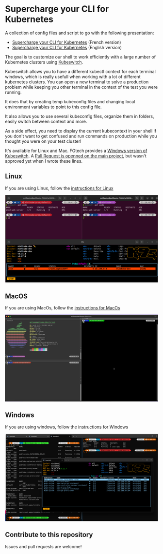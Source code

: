 # Supercharge your CLI for Kubernetes

A collection of config files and script to go with the following presentation:

* [Supercharge your CLI for Kubernetes](slideshow/supercharge-your-cli-for-kubernetes-FR.pdf) (French version)
* [Supercharge your CLI for Kubernetes](slideshow/supercharge-your-cli-for-kubernetes-EN.pdf) (English version)

The goal is to customize our shell to work efficiently with a large number of Kubernetes clusters using [Kubeswitch](https://github.com/danielfoehrKn/kubeswitch).

Kubeswitch allows you to have a different kubectl context for each terminal windows, which is really usefull when working with a lot of different kubernetes clusters. You can open a new terminal to solve a production problem while keeping you other terminal in the context of the test you were running.

It does that by creating temp kubeconfig files and changing local environment variables to point to this config file.

It also allows you to use several kubeconfig files, organize them in folders, easily switch between context and more.

As a side effect, you need to display the current kubecontext in your shell if you don't want to get confused and run commands on production while you thought you were on your test cluster!

It's available for Linux and Mac.
FGtech provides a [Windows version of Kubeswitch](https://github.com/Les-filles-et-les-garcons-de-la-tech/kubeswitch). A [Pull Request is openned on the main project](https://github.com/danielfoehrKn/kubeswitch/pull/110), but wasn't approved yet when I wrote these lines.

## Linux

If you are using Linux, follow the [instructions for Linux](Linux/README.md)

![zsh linux](Fully_customized_zsh_linux.png)

## MacOS

If you are using MacOs, follow the [instructions for MacOs](Macos/README.md)

![zsh macos](Fully_customized_zsh_mac.png)

## Windows

If you are using windows, follow the [instructions for Windows](windows/README.md)

![powershell](Fully_customized_poweshell.png)

## Contribute to this repository

Issues and pull requests are welcome!
